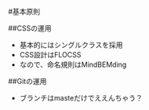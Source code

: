 #基本原則

##CSSの運用
* 基本的にはシングルクラスを採用
* CSS設計はFLOCSS
* なので、命名規則はMindBEMding
  
##Gitの運用
* ブランチはmasteだけでええんちゃう？